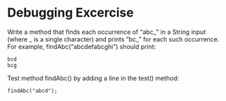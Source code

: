 # Debugging Excercise

Write a method that finds each occurrence of “abc_” in a String input (where _ is a single character) and prints “bc_” for each such occurrence. For example, findAbc(“abcdefabcghi”) should print:

    bcd
    bcg


Test method findAbc() by adding a line in the test() method:

    findAbc("abcd");